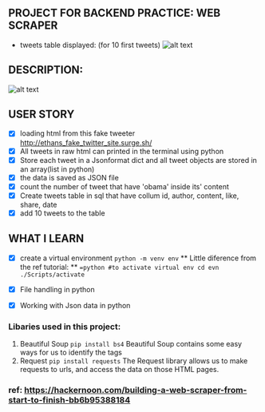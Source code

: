 ## PROJECT FOR BACKEND PRACTICE: WEB SCRAPER


- tweets table displayed: (for 10 first tweets)
![alt text](https://ibb.co/0hWH0S0 "tweets table")

## DESCRIPTION:
![alt text](https://cdn-images-1.medium.com/max/1000/1*hYfIYxGbmEqa0wKqz5HXRA.png "webscaper")

## USER STORY
- [x] loading html from this fake tweeter http://ethans_fake_twitter_site.surge.sh/
- [x] All tweets in raw html can printed in the terminal using python
- [x] Store each tweet in a Jsonformat dict and all tweet objects are stored in an array(list in python)
- [x] the data is saved as JSON file
- [x] count the number of tweet that have 'obama' inside its' content
- [x] Create tweets table in sql that have collum id, author, content, like, share, date
- [x] add 10 tweets to the table

## WHAT I LEARN
- [x] create a virtual environment `python -m venv env`
        ** Little diference from the ref tutorial: **
        ```=python
        #to activate virtual env
        cd evn
        ./Scripts/activate
        ```
- [x] File handling in python
- [x] Working with Json data in python


### Libaries used in this project:
1. Beautiful Soup `pip install bs4`
Beautiful Soup contains some easy ways for us to identify the tags 
2. Request `pip install requests`
The Request library allows us to make requests to urls, and access the data on those HTML pages. 
### ref: https://hackernoon.com/building-a-web-scraper-from-start-to-finish-bb6b95388184


